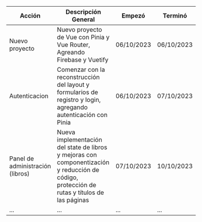 | Acción          | Descripción General     | Empezó          | Terminó         |
|-----------------|-------------------------|-----------------|-----------------|
| Nuevo proyecto  | Nuevo proyecto de Vue con Pinia y Vue Router, Agreando Firebase y Vuetify  | 06/10/2023      | 06/10/2023      |
| Autenticacion        | Comenzar con la reconstrucción del layout y  formularios de registro y login, agregando autenticación con Pinia | 06/10/2023      | 07/10/2023      |
| Panel de administración  (libros)    | Nueva implementación del state de libros y mejoras con componentización y reducción de código, protección de rutas y títulos de las páginas | 07/10/2023      | 10/10/2023      |
| ...             | ...                     | ...                  | ...                  